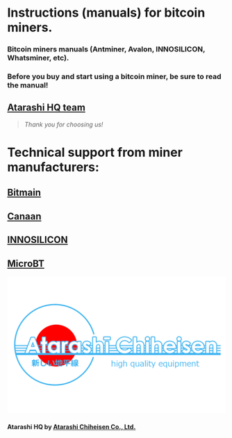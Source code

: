 # Instructions (manuals) for bitcoin miners.
### Bitcoin miners manuals (Antminer, Avalon, INNOSILICON, Whatsminer, etc).
### Before you buy and start using a bitcoin miner, be sure to read the manual!

## [Atarashi HQ team](https://atarashihq.com/)
> *Thank you for choosing us!*

# Technical support from miner manufacturers:

## [Bitmain](https://support.bitmain.com/hc/en-us/categories/115000999127-Product-Manuals)
## [Canaan](https://canaan.io/service/447)
## [INNOSILICON](https://www.innosilicon.com/html/support_en/download.html)
## [MicroBT](https://whatsminer.com/src/views/firmware-download.html)


![](https://github.com/AtarashiHQ/Bitcoin-miners/blob/main/Logo%20AC.jpg)
#### Atarashi HQ by [Atarashi Chiheisen Co., Ltd.](https://atarashichiheisen.com/)
